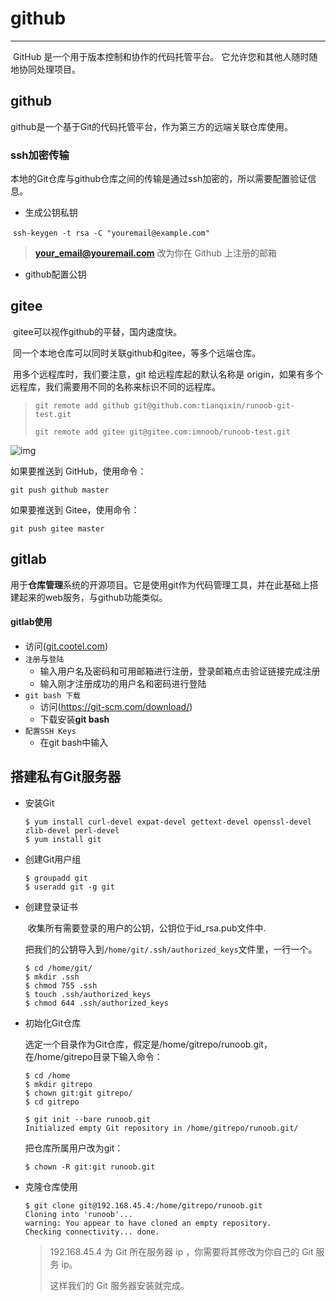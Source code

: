 # github

---

​		GitHub 是一个用于版本控制和协作的代码托管平台。 它允许您和其他人随时随地协同处理项目。



## github

​		github是一个基于Git的代码托管平台，作为第三方的远端关联仓库使用。

### ssh加密传输

​		本地的Git仓库与github仓库之间的传输是通过ssh加密的，所以需要配置验证信息。

-   生成公钥私钥

​		`ssh-keygen -t rsa -C "youremail@example.com"`

>    **your_email@youremail.com** 改为你在 Github 上注册的邮箱

-   github配置公钥



## gitee 

​		gitee可以视作github的平替，国内速度快。

​		同一个本地仓库可以同时关联github和gitee，等多个远端仓库。

​		用多个远程库时，我们要注意，git 给远程库起的默认名称是 origin，如果有多个远程库，我们需要用不同的名称来标识不同的远程库。

>   `git remote add github git@github.com:tianqixin/runoob-git-test.git`
>
>   `git remote add gitee git@gitee.com:imnoob/runoob-test.git`

![img](https://www.runoob.com/wp-content/uploads/2020/03/gitee8.png)

如果要推送到 GitHub，使用命令：

```shell
git push github master
```

如果要推送到 Gitee，使用命令：

```shell
git push gitee master
```





## gitlab

​		用于**仓库管理**系统的开源项目。它是使用git作为代码管理工具，并在此基础上搭建起来的web服务，与github功能类似。

#### gitlab使用

- 访问([git.cootel.com](http://git.cootel.com/))
- `注册`与`登陆`
  - 输入用户名及密码和可用邮箱进行注册，登录邮箱点击验证链接完成注册
  - 输入刚才注册成功的用户名和密码进行登陆
- `git bash 下载`
  - 访问(https://git-scm.com/download/)
  - 下载安装**git bash**
- `配置SSH Keys`
  - 在git bash中输入

## 搭建私有Git服务器

-   安装Git

    ```shell
    $ yum install curl-devel expat-devel gettext-devel openssl-devel zlib-devel perl-devel
    $ yum install git
    ```

-   创建Git用户组

    ```shell
    $ groupadd git
    $ useradd git -g git
    ```

-   创建登录证书

    ​		收集所有需要登录的用户的公钥，公钥位于id_rsa.pub文件中.

    ​		把我们的公钥导入到``/home/git/.ssh/authorized_keys``文件里，一行一个。

    ```shell
    $ cd /home/git/
    $ mkdir .ssh
    $ chmod 755 .ssh
    $ touch .ssh/authorized_keys
    $ chmod 644 .ssh/authorized_keys
    ```

-   初始化Git仓库

    选定一个目录作为Git仓库，假定是/home/gitrepo/runoob.git，在/home/gitrepo目录下输入命令：

    ```shell
    $ cd /home
    $ mkdir gitrepo
    $ chown git:git gitrepo/
    $ cd gitrepo
    
    $ git init --bare runoob.git
    Initialized empty Git repository in /home/gitrepo/runoob.git/
    ```

    把仓库所属用户改为git：

    ```shell
    $ chown -R git:git runoob.git
    ```

-   克隆仓库使用

    ```shell
    $ git clone git@192.168.45.4:/home/gitrepo/runoob.git
    Cloning into 'runoob'...
    warning: You appear to have cloned an empty repository.
    Checking connectivity... done.
    ```

    >   192.168.45.4 为 Git 所在服务器 ip ，你需要将其修改为你自己的 Git 服务 ip。
    >
    >   这样我们的 Git 服务器安装就完成。